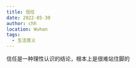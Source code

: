 ```yaml
---
title: 信任
date: 2022-05-30
author: chh
location: Wuhan
tags:
  - 生活意义
---
```


信任是一种理性认识的结论，根本上是很难站住脚的
